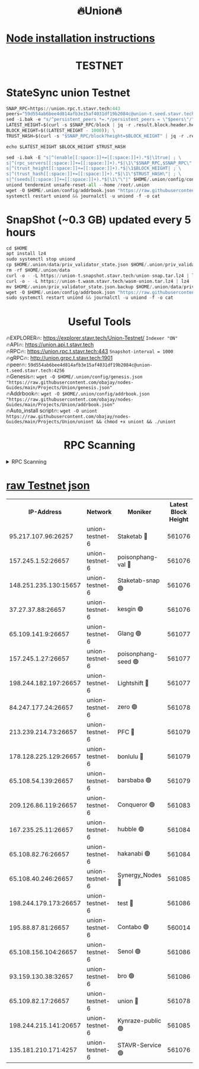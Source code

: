 <h1 align="center"> 🔥Union🔥</h1>

[Node installation instructions](https://github.com/obajay/nodes-Guides/tree/main/Projects/Union)
=

<h1 align="center"> TESTNET</h1>

# StateSync union Testnet
```python
SNAP_RPC=https://union.rpc.t.stavr.tech:443
peers="59d554ab6bee4d814afb3e15af4031df19b2084c@union-t.seed.stavr.tech:4256"
sed -i.bak -e "s/^persistent_peers *=.*/persistent_peers = \"$peers\"/" $HOME/.union/config/config.toml
LATEST_HEIGHT=$(curl -s $SNAP_RPC/block | jq -r .result.block.header.height); \
BLOCK_HEIGHT=$((LATEST_HEIGHT - 1000)); \
TRUST_HASH=$(curl -s "$SNAP_RPC/block?height=$BLOCK_HEIGHT" | jq -r .result.block_id.hash)

echo $LATEST_HEIGHT $BLOCK_HEIGHT $TRUST_HASH

sed -i.bak -E "s|^(enable[[:space:]]+=[[:space:]]+).*$|\1true| ; \
s|^(rpc_servers[[:space:]]+=[[:space:]]+).*$|\1\"$SNAP_RPC,$SNAP_RPC\"| ; \
s|^(trust_height[[:space:]]+=[[:space:]]+).*$|\1$BLOCK_HEIGHT| ; \
s|^(trust_hash[[:space:]]+=[[:space:]]+).*$|\1\"$TRUST_HASH\"| ; \
s|^(seeds[[:space:]]+=[[:space:]]+).*$|\1\"\"|" $HOME/.union/config/config.toml
uniond tendermint unsafe-reset-all --home /root/.union
wget -O $HOME/.union/config/addrbook.json "https://raw.githubusercontent.com/obajay/nodes-Guides/main/Projects/Union/addrbook.json"
systemctl restart uniond && journalctl -u uniond -f -o cat
```
# SnapShot (~0.3 GB) updated every 5 hours
```python
cd $HOME
apt install lz4
sudo systemctl stop uniond
cp $HOME/.union/data/priv_validator_state.json $HOME/.union/priv_validator_state.json.backup
rm -rf $HOME/.union/data
curl -o - -L https://union-t.snapshot.stavr.tech/union-snap.tar.lz4 | lz4 -c -d - | tar -x -C $HOME/.union --strip-components 2
curl -o - -L https://union-t.wasm.stavr.tech/wasm-union.tar.lz4 | lz4 -c -d - | tar -x -C $HOME/.union --strip-components 2
mv $HOME/.union/priv_validator_state.json.backup $HOME/.union/data/priv_validator_state.json
wget -O $HOME/.union/config/addrbook.json "https://raw.githubusercontent.com/obajay/nodes-Guides/main/Projects/Union/addrbook.json"
sudo systemctl restart uniond && journalctl -u uniond -f -o cat
```
 <h1 align="center"> Useful Tools</h1>
 
🔥EXPLORER🔥: https://explorer.stavr.tech/Union-Testnet/        `Indexer "ON"` \
🔥API🔥:      https://union.api.t.stavr.tech \
🔥RPC🔥:      https://union.rpc.t.stavr.tech:443              `Snapshot-interval = 1000` \
🔥gRPC🔥:     http://union.grpc.t.stavr.tech:1901 \
🔥peer🔥:     `59d554ab6bee4d814afb3e15af4031df19b2084c@union-t.seed.stavr.tech:4256` \
🔥Genesis🔥:     `wget -O $HOME/.union/config/genesis.json "https://raw.githubusercontent.com/obajay/nodes-Guides/main/Projects/Union/genesis.json"` \
🔥Addrbook🔥: ```wget -O $HOME/.union/config/addrbook.json "https://raw.githubusercontent.com/obajay/nodes-Guides/main/Projects/Union/addrbook.json"``` \
🔥Auto_install script🔥:  `wget -O uniont https://raw.githubusercontent.com/obajay/nodes-Guides/main/Projects/Union/uniont && chmod +x uniont && ./uniont`

<h1 align="center"> RPC Scanning</h1>

<details>
<summary>RPC Scanning</summary>

<h2 align="center"> We scan nodes in real time every 4 hours. And we provide the final result of RPC endpoints.
We cannot influence the operation of these nodes in any way. </h2>


```python
If Voting Power is higher than 0 --> then the Node is a validator of the network and may be subject to attack and be a potential threat to the chain.
```
```python
We marked such validators with a red symbol
```

</details>

[raw Testnet json](https://rpc-check.uniont.stavr.tech/uniont/rpc-uniont-result.json)
=



<table><tr><th>IP-Address</th><th>Network</th><th>Moniker</th><th>Latest Block Height</th><th>Earliest Block Height</th><th>Catching Up</th><th>Tx Index</th><th>Voting Power</th><th>Scan Time</th></tr><tr><td>95.217.107.96:26257</td><td>union-testnet-6</td><td>Staketab 🔴</td><td>561076</td><td>1</td><td>False</td><td>on</td><td>1000002</td><td>2024-03-23T06:27:58.540714917UTC</td></tr><tr><td>157.245.1.52:26657</td><td>union-testnet-6</td><td>poisonphang-val 🔴</td><td>561076</td><td>1</td><td>False</td><td>on</td><td>1000000</td><td>2024-03-23T06:27:59.137738752UTC</td></tr><tr><td>148.251.235.130:15657</td><td>union-testnet-6</td><td>Staketab-snap 🟢</td><td>561076</td><td>1</td><td>False</td><td>on</td><td>0</td><td>2024-03-23T06:27:59.691115469UTC</td></tr><tr><td>37.27.37.88:26657</td><td>union-testnet-6</td><td>kesgin 🟢</td><td>561076</td><td>1</td><td>False</td><td>on</td><td>0</td><td>2024-03-23T06:28:00.001116322UTC</td></tr><tr><td>65.109.141.9:26657</td><td>union-testnet-6</td><td>Glang 🟢</td><td>561077</td><td>1</td><td>False</td><td>on</td><td>0</td><td>2024-03-23T06:28:04.424189992UTC</td></tr><tr><td>157.245.1.27:26657</td><td>union-testnet-6</td><td>poisonphang-seed 🟢</td><td>561077</td><td>1</td><td>False</td><td>on</td><td>0</td><td>2024-03-23T06:28:05.316949396UTC</td></tr><tr><td>198.244.182.197:26657</td><td>union-testnet-6</td><td>Lightshift 🔴</td><td>561077</td><td>1</td><td>False</td><td>on</td><td>1000000</td><td>2024-03-23T06:28:07.625218230UTC</td></tr><tr><td>84.247.177.24:26657</td><td>union-testnet-6</td><td>zero 🟢</td><td>561078</td><td>1</td><td>False</td><td>on</td><td>0</td><td>2024-03-23T06:28:12.098468522UTC</td></tr><tr><td>213.239.214.73:26657</td><td>union-testnet-6</td><td>PFC 🔴</td><td>561079</td><td>1</td><td>False</td><td>on</td><td>1000001</td><td>2024-03-23T06:28:16.728724777UTC</td></tr><tr><td>178.128.225.129:26657</td><td>union-testnet-6</td><td>bonlulu 🔴</td><td>561079</td><td>1</td><td>False</td><td>on</td><td>1000000</td><td>2024-03-23T06:28:17.395852371UTC</td></tr><tr><td>65.108.54.139:26657</td><td>union-testnet-6</td><td>barsbaba 🟢</td><td>561079</td><td>1</td><td>False</td><td>on</td><td>0</td><td>2024-03-23T06:28:17.720002168UTC</td></tr><tr><td>209.126.86.119:26657</td><td>union-testnet-6</td><td>Conqueror 🟢</td><td>561083</td><td>1</td><td>False</td><td>on</td><td>0</td><td>2024-03-23T06:28:43.165086999UTC</td></tr><tr><td>167.235.25.11:26657</td><td>union-testnet-6</td><td>hubble 🟢</td><td>561084</td><td>1</td><td>False</td><td>on</td><td>0</td><td>2024-03-23T06:28:49.499894634UTC</td></tr><tr><td>65.108.82.76:26657</td><td>union-testnet-6</td><td>hakanabi 🟢</td><td>561084</td><td>1</td><td>False</td><td>on</td><td>0</td><td>2024-03-23T06:28:49.849903590UTC</td></tr><tr><td>65.108.40.246:26657</td><td>union-testnet-6</td><td>Synergy_Nodes 🔴</td><td>561085</td><td>1</td><td>False</td><td>on</td><td>1000001</td><td>2024-03-23T06:28:56.271393136UTC</td></tr><tr><td>198.244.179.173:26657</td><td>union-testnet-6</td><td>test 🔴</td><td>561086</td><td>1</td><td>False</td><td>on</td><td>1000001</td><td>2024-03-23T06:28:58.864525608UTC</td></tr><tr><td>195.88.87.81:26657</td><td>union-testnet-6</td><td>Contabo 🟢</td><td>560014</td><td>1</td><td>False</td><td>on</td><td>0</td><td>2024-03-23T06:28:59.261153575UTC</td></tr><tr><td>65.108.156.104:26657</td><td>union-testnet-6</td><td>Senol 🟢</td><td>561086</td><td>1</td><td>False</td><td>on</td><td>0</td><td>2024-03-23T06:28:59.578484013UTC</td></tr><tr><td>93.159.130.38:32657</td><td>union-testnet-6</td><td>bro 🟢</td><td>561086</td><td>1</td><td>False</td><td>on</td><td>0</td><td>2024-03-23T06:28:59.878691909UTC</td></tr><tr><td>65.109.82.17:26657</td><td>union-testnet-6</td><td>union 🔴</td><td>561078</td><td>508001</td><td>False</td><td>off</td><td>1000001</td><td>2024-03-23T06:28:12.464842726UTC</td></tr><tr><td>198.244.215.141:20657</td><td>union-testnet-6</td><td>Kynraze-public 🟢</td><td>561085</td><td>524001</td><td>False</td><td>on</td><td>0</td><td>2024-03-23T06:28:56.546978575UTC</td></tr><tr><td>135.181.210.171:4257</td><td>union-testnet-6</td><td>STAVR-Service 🟢</td><td>561076</td><td>558001</td><td>False</td><td>on</td><td>0</td><td>2024-03-23T06:27:59.469880912UTC</td></tr></table>
